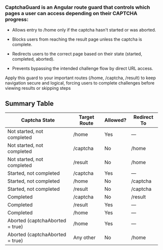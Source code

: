 ### CaptchaGuard is an Angular route guard that controls which pages a user can access depending on their CAPTCHA progress:

- Allows entry to /home only if the captcha hasn't started or was aborted.

- Blocks users from reaching the result page unless the captcha is complete.

- Redirects users to the correct page based on their state (started, completed, aborted).

- Prevents bypassing the intended challenge flow by direct URL access.

Apply this guard to your important routes (/home, /captcha, /result) to keep navigation secure and logical, forcing users to complete challenges before viewing results or skipping steps

## Summary Table
| Captcha State	                | Target Route	| Allowed?	| Redirect To |
| ----------------------------- | ------------- | --------- | ----------- |
| Not started, not completed	| /home	        | Yes       |	— |
| Not started, not completed	| /captcha   	| No	    | /home |
| Not started, not completed	| /result	    | No	    | /home |
| Started, not completed	    | /captcha	    | Yes	    | — |
| Started, not completed	    | /home	        | No	    | /captcha |
| Started, not completed	    | /result	    | No	    | /captcha |
| Completed	                    | /captcha	    | No	    | /result |
| Completed	                    | /result	    | Yes	    | — |
| Completed	                    | /home	        | Yes	    | — |
| Aborted (captchaAborted = true)	| /home	| Yes	| — |
| Aborted (captchaAborted = true)	| Any other	| No	| /home |
